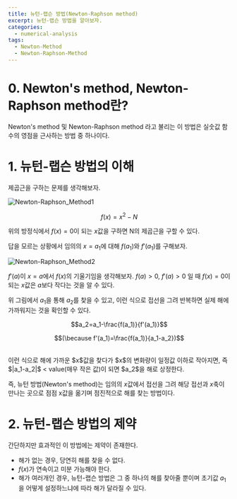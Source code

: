 ```yaml
---
title: 뉴턴-랩슨 방법(Newton-Raphson method)
excerpt: 뉴턴-랩슨 방법을 알아보자.
categories:
  - numerical-analysis
tags:
  - Newton-Method
  - Newton-Raphson-Method
---
```


# 0. Newton's method, Newton-Raphson method란?

Newton's method 및 Newton-Raphson method 라고 불리는 이 방법은 실숫값 함수의 영점을 근사하는 방법 중 하나이다.


# 1. 뉴턴-랩슨 방법의 이해

제곱근을 구하는 문제를 생각해보자. 

![Newton-Raphson_Method1](https://github.com/Hyun-Soon/Hyun-Soon.github.io/assets/66724166/4b50df00-cdbe-4552-80b6-1561a6176d63)

$$f(x)=x^2-N$$

위의 방정식에서 $f(x) = 0$이 되는 $x$값을 구하면 N의 제곱근을 구할 수 있다.

답을 모르는 상황에서 임의의 $x = a_1$에 대해 $f(a_1)$와 $f'(a_1)$를 구해보자.

![Newton-Raphson_Method2](https://github.com/Hyun-Soon/Hyun-Soon.github.io/assets/66724166/a4af5e61-ff9e-4166-bb0e-cccbbce52cc3)


$f'(a)$이 $x = a$에서 $f(x)$의 기울기임을 생각해보자.
$f(a) > 0$, $f'(a) > 0$ 일 때 $f(x) = 0$이 되는 $x$값은 $a$보다 작다는 것을 알 수 있다.

위 그림에서 $a_1$을 통해 $a_2$를 찾을 수 있고, 이런 식으로 접선을 그려 반복하면 실제 해에 가까워지는 것을 확인할 수 있다.

$$a_2=a_1-\frac{f(a_1)}{f'(a_1)}$$

$$(\because f'(a_1)=\frac{f(a_1)}{a_1-a_2})$$

<br>
이런 식으로 해에 가까운 $x$값을 찾다가 $x$의 변화량이 일정값 이하로 작아지면, 즉 $|a_1-a_2|$ < value(매우 작은 값)이 되면 $a_2$을 해로 상정한다.

즉, 뉴턴 방법(Newton's method)는 임의의 $x$값에서 접선을 그려 해당 접선과 $x$축이 만나는 곳으로 점점 x값을 옮기며 점진적으로 해를 찾는 방법이다.

# 2. 뉴턴-랩슨 방법의 제약

간단하지만 효과적인 이 방법에는 제약이 존재한다.

- 해가 없는 경우, 당연히 해를 찾을 수 없다.
- $f(x)$가 연속이고 미분 가능해야 한다.
- 해가 여러개인 경우, 뉴턴-랩슨 방법은 그 중 하나의 해를 찾아줄 뿐이며 초기값 $a_1$을 어떻게 설정하느냐에 따라 해가 달라질 수 있다.
